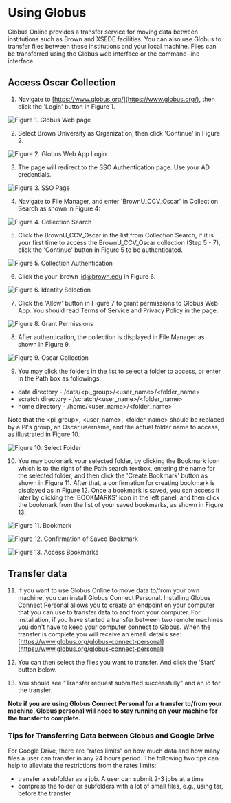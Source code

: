 # Using Globus

Globus Online provides a transfer service for moving data between institutions such as Brown and XSEDE facilities. You can also use Globus to transfer files between these institutions and your local machine. Files can be transferred using the Globus web interface or the command-line interface.

## Access Oscar Collection

1. Navigate to [https://www.globus.org/](https://www.globus.org/), then click the 'Login' button in Figure 1.                                          

![Figure 1. Globus Web page](../../.gitbook/assets/screen-shot-2020-10-30-at-3.49.27-pm.png)

2. Select Brown University as Organization, then click 'Continue' in Figure 2.

![Figure 2. Globus Web App Login](../../.gitbook/assets/screen-shot-2020-10-20-at-9.08.51-am.png)

3. The page will redirect to the SSO Authentication page. Use your AD credentials.

![Figure 3. SSO Page](../../.gitbook/assets/screen-shot-2020-10-20-at-9.11.15-am.png)

4. Navigate to File Manager, and enter 'BrownU\_CCV\_Oscar' in Collection Search as shown in Figure 4:

![Figure 4. Collection Search](../../.gitbook/assets/screen-shot-2020-10-30-at-4.00.53-pm.png)

5.  Click the BrownU\_CCV\_Oscar in the list from Collection Search, if it is your first time to access the BrownU\_CCV\_Oscar collection \(Step 5 - 7\),  click the 'Continue' button in Figure 5 to be authenticated.

![Figure 5. Collection Authentication](../../.gitbook/assets/screen-shot-2020-10-30-at-4.05.38-pm.png)

6. Click the your\_brown\_id@brown.edu in Figure 6.

![Figure 6. Identity Selection](../../.gitbook/assets/screen-shot-2020-10-30-at-4.12.12-pm.png)

7. Click the 'Allow' button in Figure 7 to grant permissions to Globus Web App. You should read Terms of Service and Privacy Policy in the page.

![Figure 8. Grant Permissions](../../.gitbook/assets/screen-shot-2020-10-30-at-4.14.18-pm.png)

8. After authentication, the collection is displayed in File Manager as shown in Figure 9.

![Figure 9. Oscar Collection](../../.gitbook/assets/screen-shot-2020-10-30-at-4.17.24-pm.png)

9.  You may click the folders in the list to select a folder to access, or enter in the Path box as followings:

* data directory - /data/&lt;pi\_group&gt;/&lt;user\_name&gt;/&lt;folder\_name&gt;
* scratch directory - /scratch/&lt;user\_name&gt;/&lt;folder\_name&gt;
* home directory - /home/&lt;user\_name&gt;/&lt;folder\_name&gt;

Note that the &lt;pi\_group&gt;, &lt;user\_name&gt;, &lt;folder\_name&gt; should be replaced by a PI's group, an Oscar username, and the actual folder name to access, as illustrated in Figure 10.

![Figure 10. Select Folder](../../.gitbook/assets/screen-shot-2020-10-30-at-4.24.45-pm.png)

10. You may bookmark your selected folder, by clicking the Bookmark icon which is to the right of the Path search textbox, entering the name for the selected folder, and then click the 'Create Bookmark' button as shown in Figure 11.  After that, a confirmation for creating bookmark is displayed as in Figure 12. Once a bookmark is saved, you can access it later by clicking the 'BOOKMARKS' icon in the left panel,  and then click the bookmark from the list of your saved bookmarks, as shown in Figure 13.

![Figure 11. Bookmark](../../.gitbook/assets/screen-shot-2020-10-30-at-4.29.14-pm.png)

![Figure 12. Confirmation of Saved Bookmark](../../.gitbook/assets/screen-shot-2020-10-30-at-4.32.24-pm.png)

![Figure 13. Access Bookmarks](../../.gitbook/assets/screen-shot-2020-10-30-at-4.34.43-pm.png)

## Transfer data

11. If you want to use Globus Online to move data to/from your own machine, you can install Globus Connect Personal. Installing Globus Connect Personal allows you to create an endpoint on your computer that you can use to transfer data to and from your computer. For installation, if you have started a transfer between two remote machines you don't have to keep your computer connect to Globus. When the transfer is complete you will receive an email.  details see: [https://www.globus.org/globus-connect-personal](https://www.globus.org/globus-connect-personal)

12. You can then select the files you want to transfer. And click the 'Start' button below. 

13. You should see "Transfer request submitted successfully" and an id for the transfer. 

**Note if you are using Globus Connect Personal for a transfer to/from your machine, Globus personal will need to stay running on your machine for the transfer to complete.**

### Tips for Transferring Data between Globus and Google Drive

For Google Drive, there are "rates limits" on how much data and how many files a user can transfer in any 24 hours period. The following two tips can help to alleviate the restrictions from the rates limits:

* transfer a subfolder as a job. A user can submit 2-3 jobs at a time
* compress the folder or subfolders with a lot of small files, e.g., using tar, before the transfer

